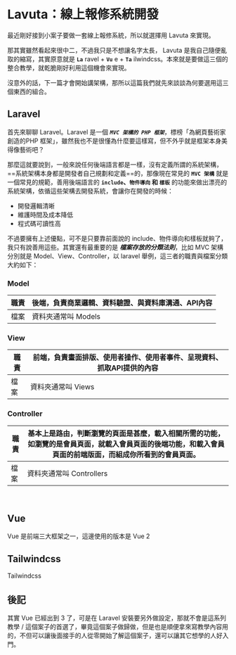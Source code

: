 Lavuta：線上報修系統開發
==

最近剛好接到小案子要做一套線上報修系統，所以就選擇用 Lavuta 來實現。

那其實雖然看起來很中二，不過我只是不想讓名字太長， Lavuta 是我自己隨便亂取的縮寫，其實原意就是 **`La`** ravel + **`Vu`** e + **`Ta`** ilwindcss。本來就是要做這三個的整合教學，就乾脆剛好利用這個機會來實現。

沒意外的話，下一篇才會開始講架構，那所以這篇我們就先來談談為何要選用這三個東西的組合。

Laravel
--
首先來聊聊 Laravel。Laravel 是一個 ***`MVC 架構的 PHP 框架`***，標榜「為網頁藝術家創造的PHP 框架」，雖然我也不是很懂為什麼要這樣寫，但不外乎就是框架本身美得像藝術吧？ 

那麼這就要說到，一般來說任何後端語言都是一樣，沒有定義所謂的系統架構，==系統架構本身都是開發者自己規劃和定義==的，那像現在常見的 **`MVC 架構`** 就是一個常見的規範，善用後端語言的 **`include`、`物件導向` 和 `樣板`** 的功能來做出漂亮的系統架構，依循這些架構去開發系統，會讓你在開發的時候：

- 開發邏輯清晰
- 維護時間及成本降低
- 程式碼可讀性高

不過要擁有上述優點，可不是只要靠前面說的 include、物件導向和樣板就夠了，我只有說善用這些。其實還有最重要的是 ***檔案存放的分類法則***，比如 MVC 架構分別就是 Model、View、Controller，以 laravel 舉例，這三者的職責與檔案分類大約如下：

### Model
| 職責 | 後端，負責商業邏輯、資料驗證、與資料庫溝通、API內容 |
|-|-|
| 檔案 | 資料夾通常叫 Models |

### View
| 職責 | 前端，負責畫面排版、使用者操作、使用者事件、呈現資料、抓取API提供的內容 |
|-|-|
| 檔案 | 資料夾通常叫 Views |

### Controller
| 職責 | 基本上是路由，判斷瀏覽的頁面是甚麼，載入相關所需的功能，如瀏覽的是會員頁面，就載入會員頁面的後端功能，和載入會員頁面的前端版面，而組成你所看到的會員頁面。 |
|-|-|
| 檔案 | 資料夾通常叫 Controllers |
<br>

Vue
--
Vue 是前端三大框架之一，這邊使用的版本是 Vue 2
<br>

Tailwindcss
--
Tailwindcss
<br>


後記
--
其實 Vue 已經出到 3 了，可是在 Laravel 安裝要另外做設定，那就不會是這系列教學 / 這個案子的首選了，畢竟這個案子做歸做，但是也是順便拿來寫教學內容用的，不但可以讓後面接手的人從零開始了解這個案子，還可以讓其它想學的人好入門。
